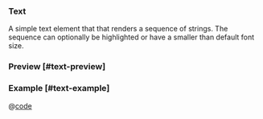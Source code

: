 <h3>Text</h3>

A simple text element that that renders a sequence of strings. The sequence can optionally be highlighted or have a smaller than default font size.

### Preview [#text-preview]
<DynamicComponentDisplay type="Text">
  <TextPreview/>
</DynamicComponentDisplay>

### Example [#text-example]
@[code](@examples/TextExample.vue)
